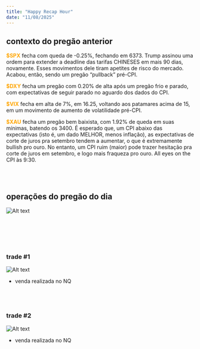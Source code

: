 ```yaml
---
title: "Happy Recap Hour"
date: "11/08/2025"
---
```


## contexto do pregão anterior

<span style="color:orange"><b>$SPX</b></span> fecha com queda de -0.25%, fechando em 6373. Trump assinou uma ordem para extender a deadline das tarifas CHINESES em mais 90 dias, novamente. Esses movimentos dele tiram apetites de risco do mercado. Acabou, então, sendo um pregão “pullback” pré-CPI.

<span style="color:orange"><b>$DXY</b></span> fecha um pregão com 0.20% de alta após um pregão frio e parado, com expectativas de seguir parado no aguardo dos dados do CPI.

<span style="color:orange"><b>$VIX</b></span> fecha em alta de 7%, em 16.25, voltando aos patamares acima de 15, em um movimento de aumento de volatilidade pré-CPI.

<span style="color:orange"><b>$XAU</b></span> fecha um pregão bem baixista, com 1.92% de queda em suas mínimas, batendo os 3400. É esperado que, um CPI abaixo das expectativas (isto é, um dado MELHOR, menos inflação), as expectativas de corte de juros pra setembro tendem a aumentar, o que é extremamente bullish pro ouro. No entanto, um CPI ruim (maior) pode trazer hesitação pra corte de juros em setembro, e logo mais fraqueza pro ouro. All eyes on the CPI às 9:30.

<br>
<br>

## operações do pregão do dia

![Alt text](/TRADES/operacoes-11-08.png)

  <br>
  <br>
  <br>
  <br>

### trade #1

![Alt text](/TRADES/trade1-11-08.png)

- venda realizada no NQ
  <br>
  <br>
  <br>
  <br>

### trade #2

![Alt text](/TRADES/trade2-11-08.png)

- venda realizada no NQ
  <br>
  <br>
  <br>
  <br>
